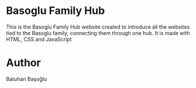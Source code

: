 # Basoglu Family Hub

This is the Basoglu Family Hub website created to introduce all the websites tied to the Basoglu family, connecting them through one hub. It is made with HTML, CSS and JavaScript

# Author

Batuhan Başoğlu
